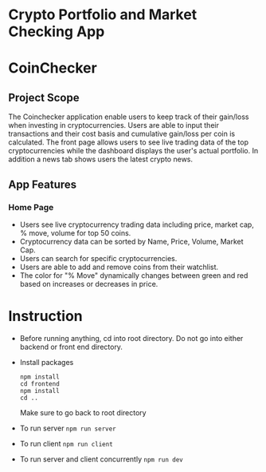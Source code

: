 Crypto Portfolio and Market Checking App
=========

# CoinChecker

## Project Scope
The Coinchecker application enable users to keep track of their gain/loss when investing in cryptocurrencies. Users are able to input their 
transactions and their cost basis and cumulative gain/loss per coin is calculated. The front page allows users to see live trading data of the 
top cryptocurrencies while the dashboard displays the user's actual portfolio. In addition a news tab shows users the latest crypto news.

## App Features


### Home Page
- Users see live cryptocurrency trading data including price, market cap, % move, volume for top 50 coins.
- Cryptocurrency data can be sorted by Name, Price, Volume, Market Cap.
- Users can search for specific cryptocurrencies.
- Users are able to add and remove coins from their watchlist.
- The color for "% Move" dynamically changes between green and red based on increases or decreases in price.


# Instruction
* Before running anything, cd into root directory. Do not go into either backend or front end directory.
* Install packages
  ``` 
  npm install 
  cd frontend 
  npm install
  cd ..
  ```
  Make sure to go back to root directory

* To run server
  ` npm run server `
* To run client
  ` npm run client `
* To run server and client concurrently
  ` npm run dev `